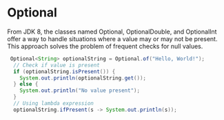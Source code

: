 # Optional

From JDK 8, the classes named Optional, OptionalDouble, and OptionalInt offer a way to handle situations where a value may or may not be present. This approach solves the problem of frequent checks for null values.

```java
 Optional<String> optionalString = Optional.of("Hello, World!");
  // Check if value is present
  if (optionalString.isPresent()) {
    System.out.println(optionalString.get());
  } else {
    System.out.println("No value present");
  }
  // Using lambda expression
  optionalString.ifPresent(s -> System.out.println(s));
```
